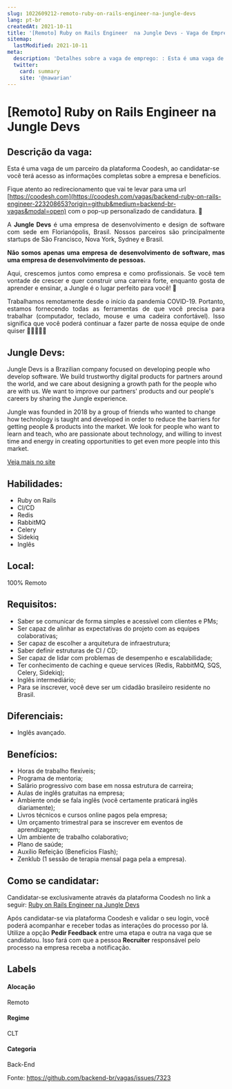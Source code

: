 ```yaml
---
slug: 1022609212-remoto-ruby-on-rails-engineer-na-jungle-devs
lang: pt-br
createdAt: 2021-10-11
title: '[Remoto] Ruby on Rails Engineer  na Jungle Devs - Vaga de Emprego'
sitemap:
  lastModified: 2021-10-11
meta:
  description: 'Detalhes sobre a vaga de emprego: : Esta é uma vaga de um parceiro da plataforma Coodesh, ao candidatar-se você terá acesso as informações completas sobre a empresa e benefícios.  Fique atento ao redirecionamento que vai te levar para uma url [https://coodesh.com](https://coodesh.com/vagas/backend-ruby-on-rails-engineer-223208653?origin=github&medium=backend-br-vagas&modal=open) com o pop-up personalizado de candidatura. 👋 <p style="text-align:justify;">A <strong>Jungle Devs</strong> é uma empresa de desenvolvimento e design de software com sede em Florianópolis, Brasil. Nossos parceiros são principalmente startups de São Francisco, Nova York, Sydney e Brasil.</p> <p style="text-align:justify;"><strong>Não somos apenas uma empresa de desenvolvimento de software, mas uma empresa de desenvolvimento de pessoas.</strong></p> <p style="text-align:justify;">Aqui, crescemos juntos como empresa e como profissionais. Se você tem vontade de crescer e quer construir uma carreira forte, enquanto gosta de aprender e ensinar, a Jungle é o lugar perfeito para você! 🚀</p> <p style="text-align:justify;">Trabalhamos remotamente desde o início da pandemia COVID-19. Portanto, estamos fornecendo todas as ferramentas de que você precisa para trabalhar (computador, teclado, mouse e uma cadeira confortável). Isso significa que você poderá continuar a fazer parte de nossa equipe de onde quiser 👩🏽‍💻👨‍💻</p>'
  twitter:
    card: summary
    site: '@nawarian'
---
```


# [Remoto] Ruby on Rails Engineer  na Jungle Devs

## Descrição da vaga: 
Esta é uma vaga de um parceiro da plataforma Coodesh, ao candidatar-se você terá acesso as informações completas sobre a empresa e benefícios.


Fique atento ao redirecionamento que vai te levar para uma url [https://coodesh.com](https://coodesh.com/vagas/backend-ruby-on-rails-engineer-223208653?origin=github&medium=backend-br-vagas&modal=open) com o pop-up personalizado de candidatura. 👋
<p style="text-align:justify;">A <strong>Jungle Devs</strong> é uma empresa de desenvolvimento e design de software com sede em Florianópolis, Brasil. Nossos parceiros são principalmente startups de São Francisco, Nova York, Sydney e Brasil.</p>
<p style="text-align:justify;"><strong>Não somos apenas uma empresa de desenvolvimento de software, mas uma empresa de desenvolvimento de pessoas.</strong></p>
<p style="text-align:justify;">Aqui, crescemos juntos como empresa e como profissionais. Se você tem vontade de crescer e quer construir uma carreira forte, enquanto gosta de aprender e ensinar, a Jungle é o lugar perfeito para você! 🚀</p>
<p style="text-align:justify;">Trabalhamos remotamente desde o início da pandemia COVID-19. Portanto, estamos fornecendo todas as ferramentas de que você precisa para trabalhar (computador, teclado, mouse e uma cadeira confortável). Isso significa que você poderá continuar a fazer parte de nossa equipe de onde quiser 👩🏽‍💻👨‍💻</p>

## Jungle Devs: 
 <p>Jungle Devs is a Brazilian company focused on developing people who develop software. We build trustworthy digital products for partners around the world, and we care about designing a growth path for the people who are with us. We want to improve our partners' products and our people's careers by sharing the Jungle experience.</p>
<p>Jungle was founded in 2018 by a group of friends who wanted to change how technology is taught and developed in order to reduce the barriers for getting people &amp; products into the market. We look for people who want to learn and teach, who are passionate about technology, and willing to invest time and energy in creating opportunities to get even more people into this market.</p><a href='https://coodesh.com/empresas/jungle-devs'>Veja mais no site</a>

 ## Habilidades: 
 - Ruby on Rails 
- CI/CD 
- Redis 
- RabbitMQ 
- Celery 
- Sidekiq 
- Inglês
## Local: 
 100% Remoto
## Requisitos: 
 - Saber se comunicar de forma simples e acessível com clientes e PMs; 
- Ser capaz de alinhar as expectativas do projeto com as equipes colaborativas; 
- Ser capaz de escolher a arquitetura de infraestrutura; 
- Saber definir estruturas de CI / CD; 
- Ser capaz de lidar com problemas de desempenho e escalabilidade; 
- Ter conhecimento de caching e queue services (Redis, RabbitMQ, SQS, Celery, Sidekiq); 
- Inglês intermediário; 
- Para se inscrever, você deve ser um cidadão brasileiro residente no Brasil.
## Diferenciais: 
 - Inglês avançado.
## Benefícios: 
 - Horas de trabalho flexíveis; 
- Programa de mentoria; 
- Salário progressivo com base em nossa estrutura de carreira; 
- Aulas de inglês gratuitas na empresa; 
- Ambiente onde se fala inglês (você certamente praticará inglês diariamente); 
- Livros técnicos e cursos online pagos pela empresa; 
- Um orçamento trimestral para se inscrever em eventos de aprendizagem; 
- Um ambiente de trabalho colaborativo; 
- Plano de saúde; 
- Auxílio Refeição (Benefícios Flash); 
- Zenklub (1 sessão de terapia mensal paga pela a empresa).
## Como se candidatar:
Candidatar-se exclusivamente através da plataforma Coodesh no link a seguir: [Ruby on Rails Engineer  na Jungle Devs](https://coodesh.com/vagas/backend-ruby-on-rails-engineer-223208653?origin=github&medium=backend-br-vagas&modal=open)


Após candidatar-se via plataforma Coodesh e validar o seu login, você poderá acompanhar e receber todas as interações do processo por lá. Utilize a opção **Pedir Feedback** entre uma etapa e outra na vaga que se candidatou. Isso fará com que a pessoa **Recruiter** responsável pelo processo na empresa receba a notificação.
## Labels
#### Alocação
Remoto
#### Regime
CLT
#### Categoria
Back-End

Fonte: https://github.com/backend-br/vagas/issues/7323
